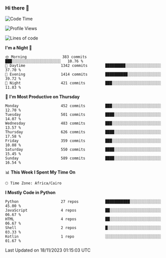 ### Hi there 👋

<!--
**AMR-KELEG/AMR-KELEG** is a ✨ _special_ ✨ repository because its `README.md` (this file) appears on your GitHub profile.

Here are some ideas to get you started:

- 🔭 I’m currently working on ...
- 🌱 I’m currently learning ...
- 👯 I’m looking to collaborate on ...
- 🤔 I’m looking for help with ...
- 💬 Ask me about ...
- 📫 How to reach me: ...
- 😄 Pronouns: ...
- ⚡ Fun fact: ...
-->

<!--START_SECTION:waka-->
![Code Time](http://img.shields.io/badge/Code%20Time-0%20secs-blue)

![Profile Views](http://img.shields.io/badge/Profile%20Views-0-blue)

![Lines of code](https://img.shields.io/badge/From%20Hello%20World%20I%27ve%20Written-20.7%20million%20lines%20of%20code-blue)

**I'm a Night 🦉** 

```text
🌞 Morning                383 commits         ███░░░░░░░░░░░░░░░░░░░░░░   10.76 % 
🌆 Daytime                1342 commits        █████████░░░░░░░░░░░░░░░░   37.70 % 
🌃 Evening                1414 commits        ██████████░░░░░░░░░░░░░░░   39.72 % 
🌙 Night                  421 commits         ███░░░░░░░░░░░░░░░░░░░░░░   11.83 % 
```
📅 **I'm Most Productive on Thursday** 

```text
Monday                   452 commits         ███░░░░░░░░░░░░░░░░░░░░░░   12.70 % 
Tuesday                  501 commits         ████░░░░░░░░░░░░░░░░░░░░░   14.07 % 
Wednesday                483 commits         ███░░░░░░░░░░░░░░░░░░░░░░   13.57 % 
Thursday                 626 commits         ████░░░░░░░░░░░░░░░░░░░░░   17.58 % 
Friday                   359 commits         ███░░░░░░░░░░░░░░░░░░░░░░   10.08 % 
Saturday                 550 commits         ████░░░░░░░░░░░░░░░░░░░░░   15.45 % 
Sunday                   589 commits         ████░░░░░░░░░░░░░░░░░░░░░   16.54 % 
```


📊 **This Week I Spent My Time On** 

```text
🕑︎ Time Zone: Africa/Cairo
```

**I Mostly Code in Python** 

```text
Python                   27 repos            ███████████░░░░░░░░░░░░░░   45.00 % 
JavaScript               4 repos             ██░░░░░░░░░░░░░░░░░░░░░░░   06.67 % 
HTML                     4 repos             ██░░░░░░░░░░░░░░░░░░░░░░░   06.67 % 
Shell                    2 repos             █░░░░░░░░░░░░░░░░░░░░░░░░   03.33 % 
Kotlin                   1 repo              ░░░░░░░░░░░░░░░░░░░░░░░░░   01.67 % 
```




 Last Updated on 18/11/2023 01:15:03 UTC
<!--END_SECTION:waka-->

